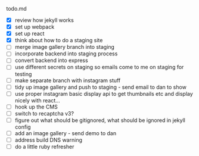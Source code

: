 todo.md

- [x] review how jekyll works
- [x] set up webpack
- [x] set up react
- [x] think about how to do a staging site
- [ ] merge image gallery branch into staging
- [ ] incorporate backend into staging process
- [ ] convert backend into express
- [ ] use different secrets on staging so emails come to me on staging for testing
- [ ] make separate branch with instagram stuff
- [ ] tidy up image gallery and push to staging - send email to dan to show
- [ ] use proper instagram basic display api to get thumbnails etc and display nicely with react...
- [ ] hook up the CMS
- [ ] switch to recaptcha v3?
- [ ] figure out what should be gitignored, what should be ignored in jekyll config
- [ ] add an image gallery - send demo to dan
- [ ] address build DNS warning
- [ ] do a little ruby refresher
